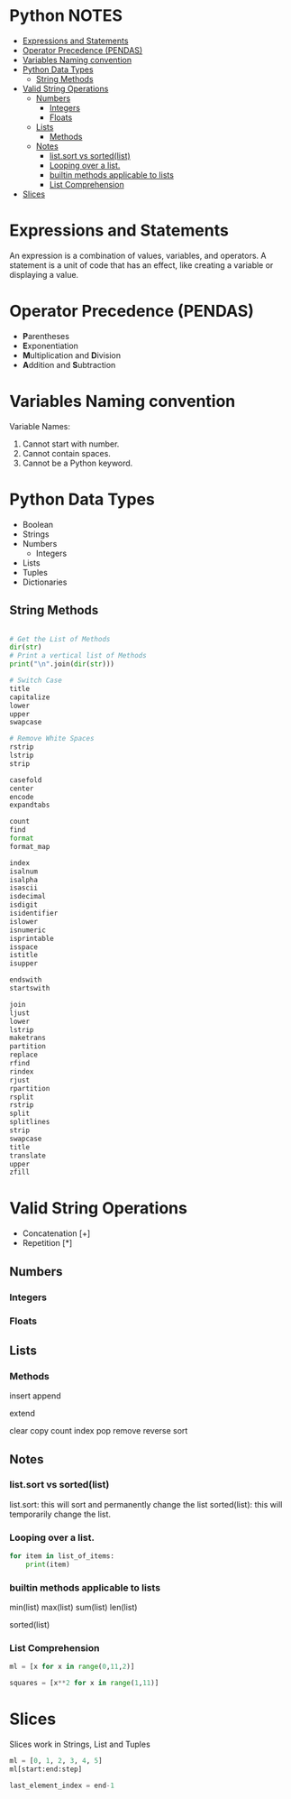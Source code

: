 # Python NOTES <!-- omit in toc -->

- [Expressions and Statements](#expressions-and-statements)
- [Operator Precedence (PENDAS)](#operator-precedence-pendas)
- [Variables Naming convention](#variables-naming-convention)
- [Python Data Types](#python-data-types)
  - [String Methods](#string-methods)
- [Valid String Operations](#valid-string-operations)
  - [Numbers](#numbers)
    - [Integers](#integers)
    - [Floats](#floats)
  - [Lists](#lists)
    - [Methods](#methods)
  - [Notes](#notes)
    - [list.sort vs sorted(list)](#listsort-vs-sortedlist)
    - [Looping over a list.](#looping-over-a-list)
    - [builtin methods applicable to lists](#builtin-methods-applicable-to-lists)
    - [List Comprehension](#list-comprehension)
- [Slices](#slices)

# Expressions and Statements

An expression is a combination of values, variables, and operators.
A statement is a unit of code that has an effect, like creating a variable or displaying a value.

# Operator Precedence (PENDAS)

* **P**arentheses
* **E**xponentiation
* **M**ultiplication and **D**ivision
* **A**ddition and **S**ubtraction


# Variables Naming convention

Variable Names:
1. Cannot start with number.
2. Cannot contain spaces.
3. Cannot be a Python keyword.

# Python Data Types

* Boolean
* Strings
* Numbers
  * Integers
* Lists
* Tuples
* Dictionaries

## String Methods
```python

# Get the List of Methods
dir(str)
# Print a vertical list of Methods
print("\n".join(dir(str)))

# Switch Case
title
capitalize
lower
upper
swapcase

# Remove White Spaces
rstrip
lstrip
strip

casefold
center
encode
expandtabs

count
find
format
format_map

index
isalnum
isalpha
isascii
isdecimal
isdigit
isidentifier
islower
isnumeric
isprintable
isspace
istitle
isupper

endswith
startswith

join
ljust
lower
lstrip
maketrans
partition
replace
rfind
rindex
rjust
rpartition
rsplit
rstrip
split
splitlines
strip
swapcase
title
translate
upper
zfill

```

# Valid String Operations

* Concatenation [+]
* Repetition [*]

## Numbers

### Integers

### Floats

## Lists

### Methods
insert
append

extend

clear
copy
count
index
pop
remove
reverse
sort

## Notes

### list.sort vs sorted(list)

list.sort: this will sort and permanently change the list
sorted(list): this will temporarily change the list.

### Looping over a list.

```python
for item in list_of_items:
    print(item)
```

### builtin methods applicable to lists

min(list)
max(list)
sum(list)
len(list)

sorted(list)

### List Comprehension
```python
ml = [x for x in range(0,11,2)]

squares = [x**2 for x in range(1,11)]

```
# Slices

Slices work in Strings, List and Tuples
```python
ml = [0, 1, 2, 3, 4, 5]
ml[start:end:step]

last_element_index = end-1

```
